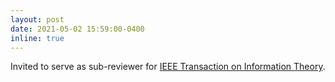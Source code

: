 ```yaml
---
layout: post
date: 2021-05-02 15:59:00-0400
inline: true
---
```


Invited to serve as sub-reviewer for [IEEE Transaction on Information Theory](https://ieeexplore.ieee.org/xpl/RecentIssue.jsp?reload=true&punumber=18).


